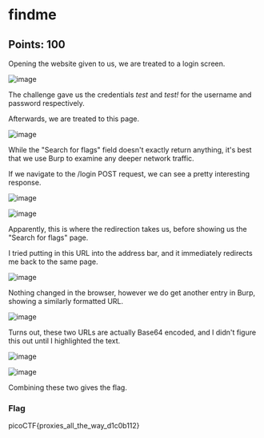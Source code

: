 # findme
## Points: 100

Opening the website given to us, we are treated to a login screen.

![image](https://github.com/gbermudez2/CTF-Writeups/assets/32963758/a8a2c01d-5189-4d41-a1c1-260af626d46a)

The challenge gave us the credentials *test* and *test!* for the username and password respectively.

Afterwards, we are treated to this page.

![image](https://github.com/gbermudez2/CTF-Writeups/assets/32963758/49e09597-ea8b-4303-968a-3607a84875b3)

While the "Search for flags" field doesn't exactly return anything, it's best that we use Burp to examine any deeper network traffic.

If we navigate to the /login POST request, we can see a pretty interesting response.

![image](https://github.com/gbermudez2/CTF-Writeups/assets/32963758/75a9f8df-baf2-4238-97d3-7fbb6788c5bd)

![image](https://github.com/gbermudez2/CTF-Writeups/assets/32963758/4ea091e8-969a-4876-a972-7ce44010fc10)

Apparently, this is where the redirection takes us, before showing us the "Search for flags" page.

I tried putting in this URL into the address bar, and it immediately redirects me back to the same page.

![image](https://github.com/gbermudez2/CTF-Writeups/assets/32963758/a5832062-cd8c-4cbc-9e88-4e40d3707ce5)

Nothing changed in the browser, however we do get another entry in Burp, showing a similarly formatted URL.

![image](https://github.com/gbermudez2/CTF-Writeups/assets/32963758/067b9e08-513e-4fec-8699-03a531651421)

Turns out, these two URLs are actually Base64 encoded, and I didn't figure this out until I highlighted the text.

![image](https://github.com/gbermudez2/CTF-Writeups/assets/32963758/25ab0af7-0d6e-44dd-aba4-9729dda787aa)

![image](https://github.com/gbermudez2/CTF-Writeups/assets/32963758/29a3ebef-0cae-496d-bbc5-c7364eeb2002)

Combining these two gives the flag.

### Flag
picoCTF{proxies_all_the_way_d1c0b112}
